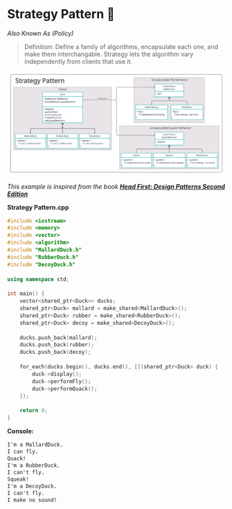 # Strategy Pattern 🦆

*Also Known As (Policy)*

> Definition: Define a family of algorithms, encapsulate each one, and make them interchangable. Strategy lets the algorithm vary independently from clients that use it.



<img src="Strategy Pattern.png" title="Class Diagram Image">

_This example is inspired from the book **[Head First: Design Patterns Second Edition](https://www.amazon.com/dp/149207800X/ref=cm_sw_em_r_mt_dp_SZN9DWRD8Y55S5CZW5K5?_encoding=UTF8&psc=1 )**_

**Strategy Pattern.cpp**
```c++
#include <iostream>
#include <memory>
#include <vector>
#include <algorithm>
#include "MallardDuck.h"
#include "RubberDuck.h"
#include "DecoyDuck.h"

using namespace std;

int main() {
    vector<shared_ptr<Duck>> ducks;
    shared_ptr<Duck> mallard = make_shared<MallardDuck>();
    shared_ptr<Duck> rubber = make_shared<RubberDuck>();
    shared_ptr<Duck> decoy = make_shared<DecoyDuck>();    

    ducks.push_back(mallard);
    ducks.push_back(rubber);
    ducks.push_back(decoy);

    for_each(ducks.begin(), ducks.end(), [](shared_ptr<Duck> duck) {
        duck->display();
        duck->performFly();
        duck->performQuack();
    });

    return 0;
}
```
**Console:**
```
I'm a MallardDuck.
I can fly.
Quack!
I'm a RubberDuck.
I can't fly.
Squeak!
I'm a DecoyDuck.
I can't fly.
I make no sound!
```
